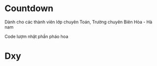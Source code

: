 # Countdown
Dành cho các thành viên lớp chuyên Toán, Trường chuyên Biên Hòa - Hà nam

Code lượm nhặt phần pháo hoa
# Dxy
